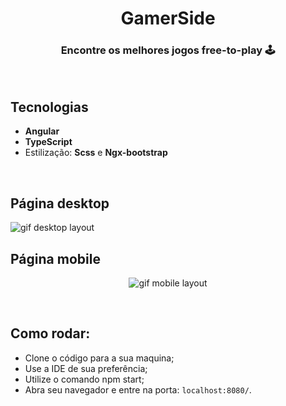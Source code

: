 <h1 align="center"> GamerSide </h1>


<h3 align="center">Encontre os melhores jogos free-to-play 🕹️</h3>

<br>

## Tecnologias 

- **Angular**
- **TypeScript**
- Estilização: **Scss** e **Ngx-bootstrap**

<br>

## Página desktop

<img src="readme-img/desktop.gif" alt="gif desktop layout">

<br>

## Página mobile

<p align="center">
<img src="readme-img/mobile.gif" alt="gif mobile layout">
</p>

<br>

## Como rodar:

- Clone o código para a sua maquina;
- Use a IDE de sua preferência;
- Utilize o comando npm start;
- Abra seu navegador e entre na porta: `localhost:8080/`.



